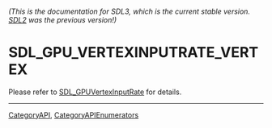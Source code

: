 ###### (This is the documentation for SDL3, which is the current stable version. [SDL2](https://wiki.libsdl.org/SDL2/) was the previous version!)
# SDL_GPU_VERTEXINPUTRATE_VERTEX

Please refer to [SDL_GPUVertexInputRate](SDL_GPUVertexInputRate) for details.

----
[CategoryAPI](CategoryAPI), [CategoryAPIEnumerators](CategoryAPIEnumerators)

